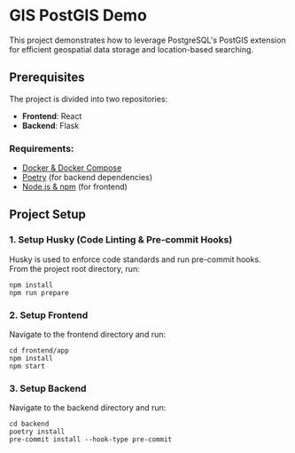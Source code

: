 # GIS PostGIS Demo

This project demonstrates how to leverage PostgreSQL's PostGIS extension for efficient geospatial data storage and location-based searching.

## Prerequisites

The project is divided into two repositories:
- **Frontend**: React
- **Backend**: Flask

### Requirements:
- [Docker & Docker Compose](https://docs.docker.com/engine/install/)
- [Poetry](https://python-poetry.org/docs/#installation) (for backend dependencies)
- [Node.js & npm](https://nodejs.org/) (for frontend)

## Project Setup

### 1. Setup Husky (Code Linting & Pre-commit Hooks)

Husky is used to enforce code standards and run pre-commit hooks.  
From the project root directory, run:

```
npm install
npm run prepare
```

### 2. Setup Frontend

Navigate to the frontend directory and run:

```
cd frontend/app
npm install
npm start
```

### 3. Setup Backend

Navigate to the backend directory and run:

```
cd backend
poetry install
pre-commit install --hook-type pre-commit
```